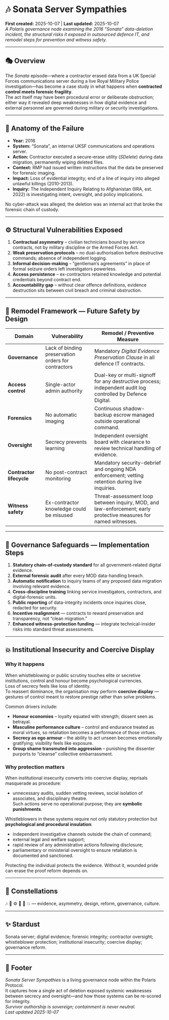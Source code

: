 # 🎶 Sonata Server Sympathies
**First created:** 2025-10-07 | **Last updated:** 2025-10-07  
*A Polaris governance node examining the 2016 “Sonata” data-deletion incident, the structural risks it exposed in outsourced defence IT, and remodel steps for prevention and witness safety.*

---

## 🎭 Overview
The *Sonata* episode—where a contractor erased data from a UK Special Forces communications server during a live Royal Military Police investigation—has become a case study in what happens when **contracted control meets forensic fragility**.  
The act itself may have been procedural error or deliberate obstruction; either way it revealed deep weaknesses in how digital evidence and external personnel are governed during military or security investigations.

---

## 🧩 Anatomy of the Failure
- **Year:** 2016  
- **System:** “Sonata”, an internal UKSF communications and operations server.  
- **Action:** Contractor executed a secure-erase utility (*SDelete*) during data migration, permanently wiping deleted files.  
- **Context:** RMP had issued written instructions that the data be preserved for forensic imaging.  
- **Impact:** Loss of evidential integrity; end of a line of inquiry into alleged unlawful killings (2010-2013).  
- **Inquiry:** The Independent Inquiry Relating to Afghanistan (IIRA, est. 2022) is investigating intent, oversight, and policy implications.  

No cyber-attack was alleged; the deletion was an internal act that broke the forensic chain of custody.

---

## ⚙️ Structural Vulnerabilities Exposed
1. **Contractual asymmetry** – civilian technicians bound by service contracts, not by military discipline or the Armed Forces Act.  
2. **Weak preservation protocols** – no dual-authorisation before destructive commands; absence of independent logging.  
3. **Informal decision-making** – “gentleman’s agreements” in place of formal seizure orders left investigators powerless.  
4. **Access persistence** – ex-contractors retained knowledge and potential credentials beyond contract end.  
5. **Accountability gap** – without clear offence definitions, evidence destruction sits between civil breach and criminal obstruction.  

---

## 🧭 Remodel Framework — Future Safety by Design
| Domain | Vulnerability | Remodel / Preventive Measure |
|---|---|---|
| **Governance** | Lack of binding preservation orders for contractors | Mandatory *Digital Evidence Preservation Clause* in all defence IT contracts. |
| **Access control** | Single-actor admin authority | Dual-key or multi-signoff for any destructive process; independent audit log controlled by Defence Digital. |
| **Forensics** | No automatic imaging | Continuous shadow-backup escrow managed outside operational command. |
| **Oversight** | Secrecy prevents learning | Independent oversight board with clearance to review technical handling of evidence. |
| **Contractor lifecycle** | No post-contract monitoring | Mandatory security-debrief and ongoing NDA enforcement; vetting retention during live inquiries. |
| **Witness safety** | Ex-contractor knowledge could be misused | Threat-assessment loop between inquiry, MOD, and law-enforcement; early protective measures for named witnesses. |

---

## 🧮 Governance Safeguards — Implementation Steps
1. **Statutory chain-of-custody standard** for all government-related digital evidence.  
2. **External forensic audit** after every MOD data-handling breach.  
3. **Automatic notification** to inquiry teams of any proposed data migration involving relevant evidence.  
4. **Cross-discipline training** linking service investigators, contractors, and digital-forensic units.  
5. **Public reporting** of data-integrity incidents once inquiries close, redacted for security.  
6. **Incentive realignment** — contracts to reward preservation and transparency, not “clean migration.”  
7. **Enhanced witness-protection funding** — integrate technical-insider risks into standard threat assessments.

---

## 💥 Institutional Insecurity and Coercive Display

### Why it happens
When whistleblowing or public scrutiny touches elite or secretive institutions, control and honour become psychological currencies.  
Loss of secrecy feels like loss of identity.  
To reassert dominance, the organisation may perform **coercive display** — gestures of control meant to restore prestige rather than solve problems.

Common drivers include:  
- **Honour economies** – loyalty equated with strength; dissent seen as betrayal.  
- **Masculine performance culture** – control and endurance treated as moral virtues, so retaliation becomes a performance of those virtues.  
- **Secrecy as ego armour** – the ability to act unseen becomes emotionally gratifying; visibility feels like exposure.  
- **Group shame transmuted into aggression** – punishing the dissenter purports to “cleanse” collective embarrassment.  

### Why protection matters
When institutional insecurity converts into coercive display, reprisals masquerade as procedure:  
- unnecessary audits, sudden vetting reviews, social isolation of associates, and disciplinary theatre.  
Such actions serve no operational purpose; they are **symbolic punishments**.

Whistleblowers in these systems require not only statutory protection but **psychological and procedural insulation**:  
- independent investigative channels outside the chain of command;  
- external legal and welfare support;  
- rapid review of any administrative actions following disclosure;  
- parliamentary or ministerial oversight to ensure retaliation is documented and sanctioned.  

Protecting the individual protects the evidence.  Without it, wounded pride can erase the proof reform depends on.

---

## 🌌 Constellations
🎶 🧩 ⚙️ 🧭 🧮 💥 — evidence, asymmetry, design, reform, governance, culture.

---

## ✨ Stardust
Sonata server; digital evidence; forensic integrity; contractor oversight; whistleblower protection; institutional insecurity; coercive display; governance reform.

---

## 🏮 Footer
*Sonata Server Sympathies* is a living governance node within the Polaris Protocol.  
It captures how a single act of deletion exposed systemic weaknesses between secrecy and oversight—and how those systems can be re-scored for integrity.  
*Survivor authorship is sovereign; containment is never neutral.*  
_Last updated 2025-10-07_
